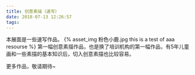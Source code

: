 ```yaml
---
title: 创意素描（速写）
date: 2018-07-13 12:26:57
tags:
---
```

本展面是一些速写作品。
{% asset_img 粉色小鹿.jpg this is a test of aaa resourse %}
第一幅创意素描作品，也是换了培训机构的第一幅作品，有5年儿童画和一些素描的基本知识后，切入创意素描也比较容易。
<!--more-->
更多作品，敬请期待~
